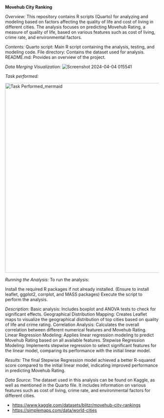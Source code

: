 **Movehub City Ranking**

*Overview:*
This repository contains R scripts (Quarto) for analyzing and modeling based on factors affecting the quality of life and cost of living in different cities. The analysis focuses on predicting Movehub Rating, a measure of quality of life, based on various features such as cost of living, crime rate, and environmental factors.

*Contents:*
Quarto script: Main R script containing the analysis, testing, and modeling code.
File directory: Contains the dataset used for analysis.
README.md: Provides an overview of the project.

*Data Merging Visualization:*
![Screenshot 2024-04-04 015541](https://github.com/babluprasad70/R_Assignment/assets/126379428/2fb4f042-ec57-463e-bf2b-b0ed885237e9)

*Task performed:*

<img width="620" alt="Task Performed_mermaid" src="https://github.com/babluprasad70/R_Assignment/assets/126379428/da6247cb-11dd-4a2a-8b26-e7aa208c37da">


*Running the Analysis:*
To run the analysis:

Install the required R packages if not already installed. (Ensure to install leaflet, ggplot2, corrplot, and MASS packages)
Execute the script to perform the analysis.

*Description:*
Basic analysis: Includes boxplot and ANOVA tests to check for significant effects.
Geographical Distribution Mapping: Creates Leaflet maps to visualize the geographical distribution of top cities based on quality of life and crime rating.
Correlation Analysis: Calculates the overall correlation between different numerical features and Movehub Rating.
Linear Regression Modeling: Applies linear regression modeling to predict Movehub Rating based on all available features.
Stepwise Regression Modeling: Implements stepwise regression to select significant features for the linear model, comparing its performance with the initial linear model.

*Results:*
The final Stepwise Regression model achieved a better R-squared score compared to the initial linear model, indicating improved performance in predicting Movehub Rating.

*Data Source:*
The dataset used in this analysis can be found on Kaggle, as well as mentioned in the Quarto file. It includes information on various features such as cost of living, crime rate, and environmental factors for different cities.
- https://www.kaggle.com/datasets/blitzr/movehub-city-rankings
- https://simplemaps.com/data/world-cities
